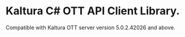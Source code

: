 # Kaltura C# OTT API Client Library.
Compatible with Kaltura OTT server version 5.0.2.42026 and above.
